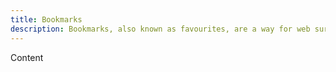 ```yaml
---
title: Bookmarks
description: Bookmarks, also known as favourites, are a way for web surfers to save the addresses of websites that they want to visit again in the future. This page collects my personal bookmarks for you to explore.
---
```


Content